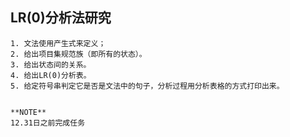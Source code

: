 ## LR(0)分析法研究

    1. 文法使用产生式来定义；
    2. 给出项目集规范族（即所有的状态）。
    3. 给出状态间的关系。
    4. 给出LR(0)分析表。
    5. 给定符号串判定它是否是文法中的句子，分析过程用分析表格的方式打印出来。
    
    
    **NOTE** 
    12.31日之前完成任务